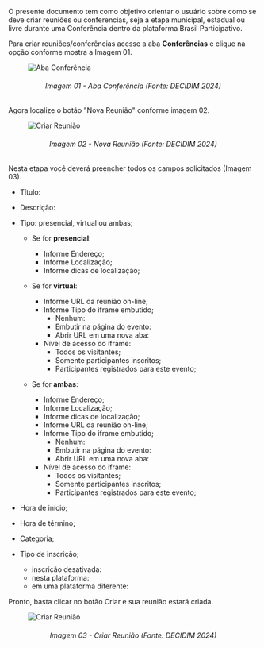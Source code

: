 
O presente documento tem como objetivo orientar o usuário sobre como se deve criar reuniões ou conferencias, seja a etapa municipal, estadual ou livre durante uma Conferência dentro da plataforma Brasil Participativo.

Para criar reuniões/conferências acesse a aba **Conferências** e clique na opção conforme mostra a Imagem 01.

<figure markdown>
<img src= "https://gitlab.com/lappis-unb/decidimbr/documentacao/-/raw/main/docs/assetsTutoriais/conferencias/AbaConferencia.JPG?ref_type=heads" alt=" Aba Conferência" style="float: none; margin: auto"> 
</figure> 
<p align="justify">
<h6 align = "center"> Imagem 01 - Aba Conferência (Fonte: DECIDIM 2024)</h6>
</p> 


Agora localize o botão "Nova Reunião" conforme imagem 02.
<figure markdown>
<img src= "https://gitlab.com/lappis-unb/decidimbr/documentacao/-/raw/main/docs/assetsTutoriais/conferencias/NovaConferencia.JPG?ref_type=heads" alt=" Criar Reunião" style="float: none; margin: auto"> 
</figure> 
<p align="justify">
<h6 align = "center"> Imagem 02 - Nova Reunião (Fonte: DECIDIM 2024)</h6>
</p> 


Nesta etapa você deverá preencher todos os campos solicitados (Imagem 03).

- Título:

- Descrição:

- Tipo: presencial, virtual ou ambas;
    - Se for **presencial**:
        - Informe Endereço;
        - Informe Localização;
        - Informe dicas de localização;

    - Se for **virtual**:
        - Informe URL da reunião on-line; 
        - Informe Tipo do iframe embutido;
            - Nenhum:
            - Embutir na página do evento:
            - Abrir URL em uma nova aba:
        - Nível de acesso do iframe:
            - Todos os visitantes;
            - Somente participantes inscritos;
            - Participantes registrados para este evento;

    - Se for **ambas**:
        - Informe Endereço;
        - Informe Localização;
        - Informe dicas de localização;
        - Informe URL da reunião on-line;
        - Informe Tipo do iframe embutido;
            - Nenhum:
            - Embutir na página do evento:
            - Abrir URL em uma nova aba:
        - Nível de acesso do iframe:
            - Todos os visitantes;
            - Somente participantes inscritos;
            - Participantes registrados para este evento;

- Hora de início;

- Hora de término;

- Categoria;

- Tipo de inscrição;
    - inscrição desativada:
    - nesta plataforma:
    - em uma plataforma diferente:

Pronto, basta clicar no botão Criar e sua reunião estará criada.

<figure markdown>
<img src= "https://gitlab.com/lappis-unb/decidimbr/documentacao/-/raw/main/docs/assetsTutoriais/conferencias/CriarReuniao.JPG?ref_type=heads" alt=" Criar Reunião" style="float: none; margin: auto"> 
</figure> 
<p align="justify">
<h6 align = "center"> Imagem 03 - Criar Reunião (Fonte: DECIDIM 2024)</h6>
</p> 


